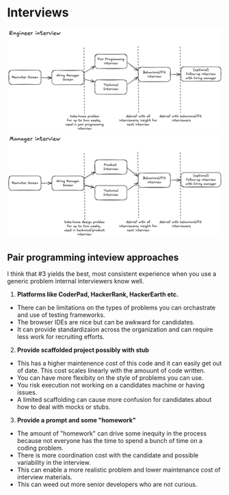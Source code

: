 # Interviews 

![interview workflow](./images/interview_workflow.png)
![maanger workflow](./images/manager_workflow.png)

## Pair programming inteview approaches

I think that #3 yields the best, most consistent experience when you use a generic problem internal interviewers know well.

1. **Platforms like CoderPad, HackerRank, HackerEarth etc.**
* There can be limitations on the types of problems you can orchastrate and use of testing frameworks.
* The browser IDEs are nice but can be awkward for candidates.
* It can provide standardizaion across the organization and can require less work for recruiting efforts.
2. **Provide scaffolded project possibly with stub**
* This has a higher maintenence cost of this code and it can easily get out of date. This cost scales linearly with the amouunt of code written.
* You can have more flexibity on the style of problems you can use.
* You risk execution not working on a candidates machine or having issues.
* A limited scaffolding can cause more confusion for candidates about how to deal with mocks or stubs.
3. **Provide a prompt and some "homework"**
* The amount of "homework" can drive some inequity in the process because not everyone has the time to spend a bunch of time on a coding problem. 
* There is more coordination cost with the candidate and possible variability in the interview.
* This can enable a more realistic problem and lower maintenance cost of interview materials.
* This can weed out more senior developers who are not curious.